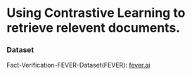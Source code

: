 # Using Contrastive Learning to retrieve relevent documents.

### Dataset

Fact-Verification-FEVER-Dataset(FEVER): [fever.ai](https://fever.ai)
